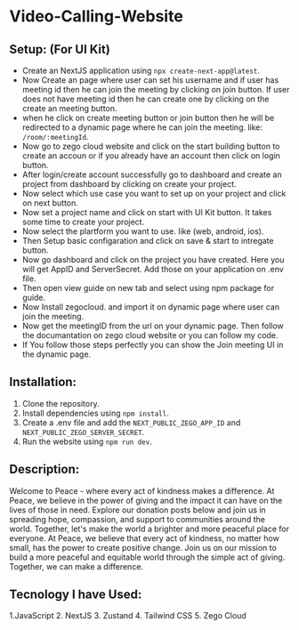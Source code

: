 # Video-Calling-Website

## Setup: (For UI Kit)

- Create an NextJS application using `npx create-next-app@latest`.
- Now Create an page where user can set his username and if user has meeting id then he can join the meeting by clicking on join button. If user does not have meeting id then he can create one by clicking on the create an meeting button.
- when he click on create meeting button or join button then he will be redirected to a dynamic page where he can join the meeting. like: `/room/:meetingId`.
- Now go to zego cloud website and click on the start building button to create an accoun or if you already have an account then click on login button.
- After login/create account successfully go to dashboard and create an project from dashboard by clicking on create your project.
- Now select which use case you want to set up on your project and click on next button.
- Now set a project name and click on start with UI Kit button. It takes some time to create your project.
- Now select the plartform you want to use. like (web, android, ios).
- Then Setup basic configaration and click on save & start to intregate button.
- Now go dashboard and click on the project you have created. Here you will get AppID and ServerSecret. Add those on your application on .env file.
- Then open view guide on new tab and select using npm package for guide.
- Now Install zegocloud. and import it on dynamic page where user can join the meeting.
- Now get the meetingID from the url on your dynamic page. Then follow the documantation on zego cloud website or you can follow my code.
- If You follow those steps perfectly you can show the Join meeting UI in the dynamic page.

## Installation:

1. Clone the repository.
2. Install dependencies using `npm install`.
3. Create a .env file and add the `NEXT_PUBLIC_ZEGO_APP_ID` and `NEXT_PUBLIC_ZEGO_SERVER_SECRET`.
4. Run the website using `npm run dev`.

## Description:

Welcome to Peace - where every act of kindness makes a difference. At Peace, we believe in the power of giving and the impact it can have on the lives of those in need. Explore our donation posts below and join us in spreading hope, compassion, and support to communities around the world. Together, let's make the world a brighter and more peaceful place for everyone. At Peace, we believe that every act of kindness, no matter how small, has the power to create positive change. Join us on our mission to build a more peaceful and equitable world through the simple act of giving. Together, we can make a difference.

## Tecnology I have Used:

1.JavaScript 2. NextJS 3. Zustand 4. Tailwind CSS 5. Zego Cloud
